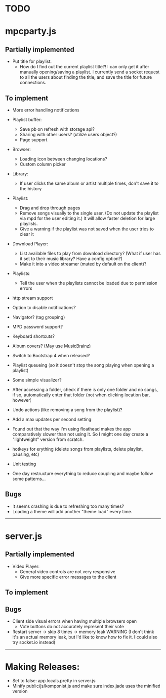 TODO
====

# mpcparty.js

## Partially implemented
* Put title for playlist.
    * How do I find out the current playlist title?! I can only get it after manually opening/saving a playlist. I currently send a socket request to all the users about finding the title, and save the title for future connections.

## To implement
* More error handling notifications
* Playlist buffer:
    * Save pb on refresh with storage api?
    * Sharing with other users? (utilize users object?)
    * Page support
* Browser:
    * Loading icon between changing locations?
    * Custom column picker
* Library:
    * If user clicks the same album or artist multiple times, don't save it to the history
* Playlist:
    * Drag and drop through pages
    * Remove songs visually to the single user. (Do not update the playlist via mpd for the user editing it.) It will allow faster deletion for large playlists.
    * Give a warning if the playlist was not saved when the user tries to clear it
* Download Player:
    * List available files to play from download directory? (What if user has it set to their music library? Have a config option?)
    * Make it into a video streamer (muted by default on the client)?
* Playlists:
    * Tell the user when the playlists cannot be loaded due to permission errors
* http stream support
* Option to disable notifications?
* Navigator? (tag grouping)
* MPD password support?
* Keyboard shortcuts?
* Album covers? (May use MusicBrainz)
* Switch to Bootstrap 4 when released?
* Playlist queueing (so it doesn't stop the song playing when opening a playlist)
* Some simple visualizer?
* After accessing a folder, check if there is only one folder and no songs, if so, automatically enter that folder (not when clicking location bar, however)
* Undo actions (like removing a song from the playlist)?
* Add a max updates per second setting
* Found out that the way I'm using floathead makes the app comparatively slower than not using it. So I might one day create a "lightweight" version from scratch.
* hotkeys for erything (delete songs from playlists, delete playlist, pausing, etc)

* Unit testing
* One day restructure everything to reduce coupling and maybe follow some patterns...

## Bugs
* It seems crashing is due to refreshing too many times?
* Loading a theme will add another "theme load" every time.

---

# server.js

## Partially implemented
* Video Player:
    * General video controls are not very responsive
    * Give more specific error messages to the client

## To implement

## Bugs
* Client side visual errors when having multiple browsers open
    * Vote buttons do not accurately represent their vote
* Restart server -> skip 8 times -> memory leak WARNING (I don't think it's an actual memory leak, but I'd like to know how to fix it. I could also try socket.io instead)

---

# Making Releases:
* Set to false: app.locals.pretty in server.js
* Minify public/js/komponist.js and make sure index.jade uses the minified version
